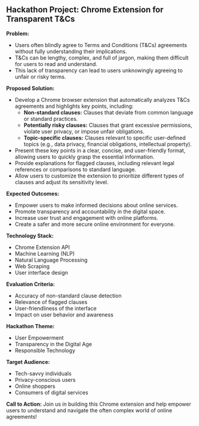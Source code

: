 ## Hackathon Project: Chrome Extension for Transparent T&Cs

**Problem:** 
* Users often blindly agree to Terms and Conditions (T&Cs) agreements without fully understanding their implications.
* T&Cs can be lengthy, complex, and full of jargon, making them difficult for users to read and understand.
* This lack of transparency can lead to users unknowingly agreeing to unfair or risky terms.

**Proposed Solution:**
* Develop a Chrome browser extension that automatically analyzes T&Cs agreements and highlights key points, including:
    * **Non-standard clauses:** Clauses that deviate from common language or standard practices.
    * **Potentially risky clauses:** Clauses that grant excessive permissions, violate user privacy, or impose unfair obligations.
    * **Topic-specific clauses:** Clauses relevant to specific user-defined topics (e.g., data privacy, financial obligations, intellectual property).
* Present these key points in a clear, concise, and user-friendly format, allowing users to quickly grasp the essential information.
* Provide explanations for flagged clauses, including relevant legal references or comparisons to standard language.
* Allow users to customize the extension to prioritize different types of clauses and adjust its sensitivity level.

**Expected Outcomes:**
* Empower users to make informed decisions about online services.
* Promote transparency and accountability in the digital space.
* Increase user trust and engagement with online platforms.
* Create a safer and more secure online environment for everyone.

**Technology Stack:**
* Chrome Extension API
* Machine Learning (NLP)
* Natural Language Processing
* Web Scraping
* User interface design

**Evaluation Criteria:**
* Accuracy of non-standard clause detection
* Relevance of flagged clauses
* User-friendliness of the interface
* Impact on user behavior and awareness

**Hackathon Theme:**
* User Empowerment
* Transparency in the Digital Age
* Responsible Technology

**Target Audience:**
* Tech-savvy individuals
* Privacy-conscious users
* Online shoppers
* Consumers of digital services

**Call to Action:**
Join us in building this Chrome extension and help empower users to understand and navigate the often complex world of online agreements!

